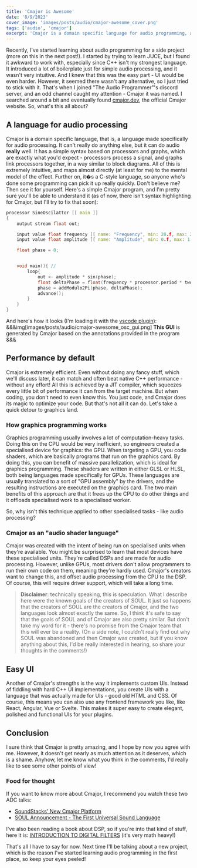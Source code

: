 ```yaml
---
title: 'Cmajor is Awesome'
date: '8/9/2023'
cover_image: 'images/posts/audio/cmajor-awesome_cover.png'
tags: ['audio', 'cmajor']
excerpt: 'Cmajor is a domain specific language for audio programming, and it is spectacular'
---
```


Recently, I've started learning about audio programming for a side project (more on this in the next post!). I started by trying to learn JUCE, but I found it awkward to work with, especially since C++ isn't my strongest language. It introduced a lot of boilerplate just for simple audio processing, and it wasn't very intuitive. And I knew that this was the easy part - UI would be even harder. However, it seemed there wasn't any alternative, so I just tried to stick with it. That's when I joined "The Audio Programmer"'s discord server, and an odd channel caught my attention - Cmajor it was named. I searched around a bit and eventually found [cmajor.dev](https://cmajor.dev), the official Cmajor website. So, what's this all about?

## A language for audio processing

Cmajor is a domain specific language, that is, a language made specifically for audio processing. It can't really do anything else, but it can do audio **really** well. It has a simple syntax based on processors and graphs, which are exactly what you'd expect - processors process a signal, and graphs link processors together, in a way similar to block diagrams. All of this is extremely intuitive, and maps almost directly (at least for me) to the mental model of the effect. Further on, it�s a C-style language, so anyone who's done some programming can pick it up really quickly. Don't believe me? Then see it for yourself. Here's a simple Cmajor program, and I'm pretty sure you'll be able to understand it (as of now, there isn't syntax highlighting for Cmajor, but I'll try to fix that soon):

```c++ showLineNumbers
processor SineOscilattor [[ main ]]
{
    output stream float out;

    input value float frequency [[ name: "Frequency", min: 20.f, max: 20000.f, init: 440.f, unit: "Hz"]];
    input value float amplitude [[ name: "Amplitude", min: 0.f, max: 1.f, init: 0.2f]];

    float phase = 0;


    void main(){ //
        loop{
            out <- amplitude * sin(phase);
            float deltaPhase = float(frequency * processor.period * twoPi);
            phase = addModulo2Pi(phase, deltaPhase);
            advance();
        }
    }
}
```

And here's how it looks (I'm loading it with the [vscode plugin](https://marketplace.visualstudio.com/items?itemName=SoundStacks.cmajor)):
&&&img[images/posts/audio/cmajor-awesome_osc_gui.png]
**This GUI** is generated by Cmajor based on the annotations provided in the program
&&&

## Performance by default

Cmajor is extremely efficient. Even without doing any fancy stuff, which we'll discuss later, it can match and often beat native C++ performance - without any effort! All this is achieved by a JIT compiler, which squeezes every little bit of performance it can from the target machine. But when coding, you don't need to even know this. You just code, and Cmajor does its magic to optimize your code. But that's not all it can do. Let's take a quick detour to graphics land.

### How graphics programming works

Graphics programming usually involves a lot of computation-heavy tasks. Doing this on the CPU would be very inefficient, so engineers created a specialised device for graphics: the GPU. When targeting a GPU, you code shaders, which are basically programs that run on the graphics card. By doing this, you can benefit of massive parallelization, which is ideal for graphics programming. These shaders are written in either GLSL or HLSL, both being languages made specifically for GPUs. These languages are usually translated to a sort of "GPU assembly" by the drivers, and the resulting instructions are executed on the graphics card. The two main benefits of this approach are that it frees up the CPU to do other things and it offloads specialised work to a specialised worker.

So, why isn't this technique applied to other specialised tasks - like audio processing?

### Cmajor as an "audio shader language"

Cmajor was created with the intent of being run on specialised units when they're available. You might be surprised to learn that most devices have these specialised units. They're called DSPs and are made for audio processing. However, unlike GPUs, most drivers don't allow programmers to run their own code on them, meaning they're hardly used. Cmajor's creators want to change this, and offset audio processing from the CPU to the DSP. Of course, this will require driver support, which will take a long time.

> **Disclaimer**: technically speaking, this is speculation. What I describe here were the known goals of the creators of SOUL. It just so happens that the creators of SOUL are the creators of Cmajor, and the two languages look almost exactly the same. So, I think it's safe to say that the goals of SOUL and of Cmajor are also pretty similar. But don't take my word for it - there's no promise from the Cmajor team that this will ever be a reality. (On a side note, I couldn't really find out why SOUL was abandoned and then Cmajor was created, but if you know anything about this, I'd be really interested in hearing, so share your thoughts in the comments!)

## Easy UI

Another of Cmajor's strengths is the way it implements custom UIs. Instead of fiddling with hard C++ UI implementations, you create UIs with a language that was actually made for UIs - good old HTML and CSS. Of course, this means you can also use any frontend framework you like, like React, Angular, Vue or Svelte. This makes it super easy to create elegant, polished and functional UIs for your plugins.

## Conclusion

I sure think that Cmajor is pretty amazing, and I hope by now you agree with me. However, it doesn't get nearly as much attention as it deserves, which is a shame. Anyhow, let me know what you think in the comments, I'd really like to see some other points of view!

### Food for thought

If you want to know more about Cmajor, I recommend you watch these two ADC talks:

- [SoundStacks' New Cmajor Platform](https://youtu.be/qGVyaEVH0o0?si=jajUem0frUqbRPAr)
- [SOUL Announcement - The First Universal Sound Language](https://youtu.be/-GhleKNaPdk?si=3AxPF6wRm9F1UoM_)

I've also been reading a book about DSP, so if you're into that kind of stuff, here it is: [INTRODUCTION TO DIGITAL FILTERS](https://ccrma.stanford.edu/~jos/filters/filters.html) (it's very math heavy!)

That's all I have to say for now. Next time I'll be talking about a new project, which is the reason I've started learning audio programming in the first place, so keep your eyes peeled!
